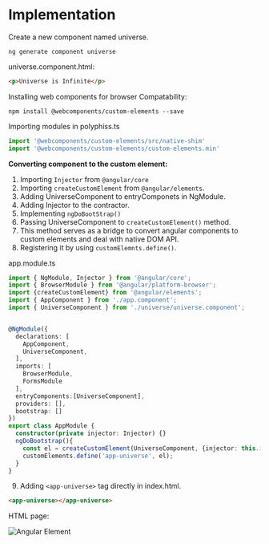 # Implementation

Create a new component named universe.

```properties
ng generate component universe
```

universe.component.html:

```html
<p>Universe is Infinite</p>
```

Installing  web components for browser Compatability:

```properties
npm install @webcomponents/custom-elements --save
```

Importing modules in polyphiss.ts

```ts
import '@webcomponents/custom-elements/src/native-shim'
import '@webcomponents/custom-elements/custom-elements.min'  
```

**Converting component to the custom element:**

1. Importing `Injector` from `@angular/core`
2. Importing `createCustomElement` from `@angular/elements`.
3. Adding UniverseComponent to entryComponets in NgModule.
4. Adding Injector to the contractor.
5. Implementing `ngDoBootStrap()`
6. Passing UniverseComponent to `createCustomElement()` method.
7.  This method serves as a bridge to convert angular components to custom elements and deal with native DOM API.
8.  Registering it by using `customElemnts.define()`.


app.module.ts
```ts
import { NgModule, Injector } from '@angular/core';
import { BrowserModule } from '@angular/platform-browser';
import {createCustomElement} from '@angular/elements';
import { AppComponent } from './app.component';
import { UniverseComponent } from './universe/universe.component';


@NgModule({
  declarations: [
    AppComponent,
    UniverseComponent,
  ],
  imports: [
    BrowserModule,
    FormsModule
  ],
  entryComponents:[UniverseComponent],
  providers: [],
  bootstrap: []
})
export class AppModule { 
  constructor(private injector: Injector) {}
  ngDoBootstrap(){
    const el = createCustomElement(UniverseComponent, {injector: this.injector});
    customElements.define('app-universe', el);
  }
}

```

9. Adding `<app-universe>` tag directly in index.html.

```html
<app-universe></app-universe>
```

HTML page:

![Angular Element](/modules_new/resources/AngularElements.png)






